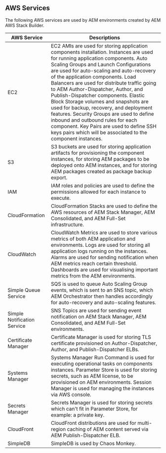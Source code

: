 AWS Services
------------

The following AWS services are used by AEM environments created by AEM AWS Stack Builder.

| AWS Service | Descriptions |
|-------------|--------------|
| EC2 | EC2 AMIs are used for storing application components installation. Instances are used for running application components. Auto Scaling Groups and Launch Configurations are used for auto-scaling and auto-recovery of the application components. Load Balancers are used for distribute traffic going to AEM Author-Dispatcher, Author, and Publish-Dispatcher components. Elastic Block Storage volumes and snapshots are used for backup, recovery, and deployment features. Security Groups are used to define inbound and outbound rules for each component. Key Pairs are used to define SSH keys pairs which will be associated to the component instances. |
| S3 | S3 buckets are used for storing application artifacts for provisioning the component instances, for storing AEM packages to be deployed onto AEM instances, and for storing AEM packages created as package backup export. |
| IAM | IAM roles and policies are used to define the permissions allowed for each instance to execute. |
| CloudFormation | CloudFormation Stacks are used to define the AWS resources of AEM Stack Manager, AEM Consolidated, and AEM Full-Set infrastructure. |
| CloudWatch | CloudWatch Metrics are used to store various metrics of both AEM application and environments. Logs are used for storing all application logs running on the instances. Alarms are used for sending notification when AEM metrics reach certain threshold. Dashboards are used for visualising important metrics from the AEM environments. |
| Simple Queue Service | SQS is used to queue Auto Scaling Group events, which is sent to an SNS topic, which AEM Orchestrator then handles accordingly for auto-recovery and auto-scaling features. |
| Simple Notification Service | SNS Topics are used for sending event notification on AEM Stack Manager, AEM Consolidated, and AEM Full-Set environments. |
| Certificate Manager | Certificate Manager is used for storing TLS certificate provisioned on Author-Dispatcher, Author, and Publish-Dispatcher ELBs. |
| Systems Manager | Systems Manager Run Command is used for executing operational tasks on components instances. Parameter Store is used for storing secrets, such as AEM license, to be provisioned on AEM environments. Session Manager is used for managing the instances via AWS console. |
| Secrets Manager | Secrets Manager is used for storing secrets which can't fit in Parameter Store, for example: a private key. |
| CloudFront | CloudFront distributions are used for multi-region caching of AEM content served via AEM Publish-Dispatcher ELB. |
| SimpleDB | SimpleDB is used by Chaos Monkey. |

